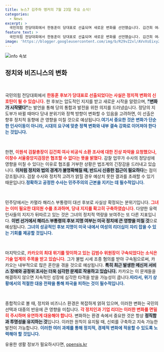 ```yaml
---
title: 뉴스7 김주하 앵커의 7월 23일 주요 소식!
categories:
  - News
excerpt: >
  국민의힘 전당대회에서 한동훈이 당대표로 선출되며 새로운 변화를 선언했습니다. 김건희 여사의 비공식 조사 칸막이에 대해 검찰이 협조를 거부하고, 해리스 부통령이 민주당 대선 후보로 도약하는 등 정치적 파장이 일고 있습니다. 한편, 카카오 김범수가 구속되며 사업 위기를 맞이했습니다.
feature_text: >
  국민의힘 전당대회에서 한동훈이 당대표로 선출되며 새로운 변화를 선언했습니다. 김건희 여사의 비공식 조사 칸막이에 대해 검찰이 협조를 거부하고, 해리스 부통령이 민주당 대선 후보로 도약하는 등 정치적 파장이 일고 있습니다. 한편, 카카오 김범수가 구속되며 사업 위기를 맞이했습니다.
image: 'https://blogger.googleusercontent.com/img/b/R29vZ2xl/AVvXsEixyZcFfHzMRdzZMjFBmAUKJYCLCGyLL1o632UiGVXcaFdKo_bkvkuCioo0uUKlGfBVcT3P84aROyZIXSBEx3Aw5nCQ3pTgDom1WDC4m8eifvWiAmWEEVb4x6G_l8C0QH225ldMjyaFvpxGEBGNO37VmDTDMHGhJPq73UglMfDca1-0aw/s1600/blogspot.png'
---
```


<p><img src="https://blogger.googleusercontent.com/img/b/R29vZ2xl/AVvXsEixyZcFfHzMRdzZMjFBmAUKJYCLCGyLL1o632UiGVXcaFdKo_bkvkuCioo0uUKlGfBVcT3P84aROyZIXSBEx3Aw5nCQ3pTgDom1WDC4m8eifvWiAmWEEVb4x6G_l8C0QH225ldMjyaFvpxGEBGNO37VmDTDMHGhJPq73UglMfDca1-0aw/s1600/blogspot.png" alt="info 속보" /></p>

<h2 data-ke-size="size26">정치와 비즈니스의 변화</h2>

<p data-ke-size="size16">&nbsp;</p>

<p>국민의힘 전당대회에서 <b><span style="color: #ee2323;">한동훈 후보가 당대표로 선출되었다는 사실은 정치적 변화의 신호탄이 될 수 있습니다.</span></b> 한 후보는 압도적인 지지를 받고 새로운 시작을 알렸으며, <b><span style="background-color: #21538527;">"변화가 시작됐다"</span></b>는 발언을 통해 당의 통합과 발전을 위한 의지를 드러냈습니다. 정당의 지도부가 바뀔 때마다 당내 분위기와 정책 방향이 변화할 수 있음을 고려하면, 이 선출은 향후 정치적 동향에 큰 영향을 미칠 것으로 예상됩니다.<b><span style="color: #1a5490;">여기서 중요한 것은 변화가 단순한 인사이동이 아니라, 시대의 요구에 맞춘 정책 변화와 내부 결속 강화로 이어져야 한다는 것입니다.</span></b></p>

<p data-ke-size="size16">&nbsp;</p>

<p>한편, <b><span style="color: #ee2323;">이원석 검찰총장이 김건희 여사 비공식 소환 조사에 대한 진상 파악을 요청했으나, 이창수 서울중앙지검장은 협조할 수 없다는 뜻을 밝혔다</span></b>. 감찰 업무가 수사의 정당성에 영향을 미칠 수 있다는 이유로 협조를 거부한 상황은 법조계의 긴장감을 드러내고 있습니다. <b><span style="background-color: #21538527;">이처럼 정치와 법의 경계가 불명확해질 때, 반드시 신중한 접근이 필요하다</span></b>는 점이 강조됩니다. 검찰 수사와 정치적 고려가 얽힐 경우 예상치 못한 결과를 초래할 수 있기 때문입니다.<b><span style="color: #1a5490;">정확하고 공정한 수사는 민주주의의 근본을 지키는 데 필수적입니다.</span></b></p>

<p data-ke-size="size16">&nbsp;</p>

<p>민주당에서는 카멀라 해리스 부통령이 대선 후보로 사실상 확정되는 분위기입니다. <b><span style="color: #ee2323;">그녀는 이미 필요한 대의원 수를 초과하며, 당내 지지를 확고히 구축하였습니다.</span></b> 다양한 유력 인사들의 지지가 뒤따르고 있는 것은 그녀의 정치적 역량을 보여주는 또 다른 지표입니다. <b><span style="background-color: #21538527;">이번 선거에서 해리스 부통령의 후보 지명 여부는 미국 정치에 큰 영향을 미칠 것</span></b>으로 예상됩니다. <b><span style="color: #1a5490;">그녀의 성공적인 후보 지명이 미국 내에서 여성의 리더십이 자리 잡을 수 있는 기회를 제공할 것입니다.</span></b></p>

<p data-ke-size="size16">&nbsp;</p>

<p>마지막으로, <b><span style="color: #ee2323;">카카오의 최대 위기를 맞이하고 있는 김범수 위원장이 구속되었다는 소식은 기술 업계의 주목을 받고 있습니다.</span></b> 그가 불법 시세 조종 혐의를 받아 구속됨으로써, 카카오는 내부적으로 많은 혼란을 겪을 것으로 예상됩니다. <b><span style="background-color: #21538527;">특히 최근 발생한 메신저 서비스 장애와 공정위 조사는 더욱 심각한 문제로 작용하고 있습니다.</span></b> 카카오는 이 문제들을 해결하지 않으면 지속적인 성장에 심각한 타격을 받을 가능성이 큽니다.<b><span style="color: #1a5490;">따라서, 위기 상황에서의 적절한 대응 전략을 통해 파국을 피하는 것이 필수적입니다.</span></b></p>

<p data-ke-size="size16">&nbsp;</p>

<p>종합적으로 볼 때, 정치와 비즈니스 환경은 복잡하게 얽혀 있으며, 이러한 변화는 국민의 선택과 대중의 반응에 큰 영향을 미칩니다. <b><span style="color: #ee2323;">각 정치인과 기업 리더는 이러한 변화를 면밀히 주시하며 유연하게 대응해야 합니다.</span></b> 변화하는 환경 속에서 중요한 것은 항상 <b><span style="background-color: #21538527;">정직함과 투명성을 유지하는 것</span></b>입니다. 이러한 원칙이 유지될 때, 신뢰를 구축하고 지속 가능한 발전이 가능합니다. <b><span style="color: #1a5490;">이러한 여러 과제를 통해 정치적, 경제적 변화에 적응할 수 있도록 노력해야 할 것입니다.</span></b></p>
유용한 생활 정보가 필요하시다면, <a href="https://opensis.kr" rel="dofollow">opensis.kr</a>


